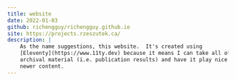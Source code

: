 ```yaml
---
title: website
date: 2022-01-03
github: richengguy/richengguy.github.io
site: https://projects.rzeszutek.ca/
description: |
    As the name suggestions, this website.  It's created using
    [Eleventy](https://www.11ty.dev) because it means I can take all of my
    archival material (i.e. publication results) and have it play nice with my
    newer content.
---
```


